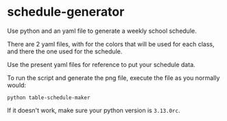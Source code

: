# schedule-generator
Use python and an yaml file to generate a weekly school schedule. 

There are 2 yaml files, with for the colors that will be used for each class, and there the one used for the schedule. 

Use the present yaml files for reference to put your schedule data. 

To run the script and generate the png file, execute the file as you normally would:

`python table-schedule-maker`

If it doesn't work, make sure your python version is `3.13.0rc`.
